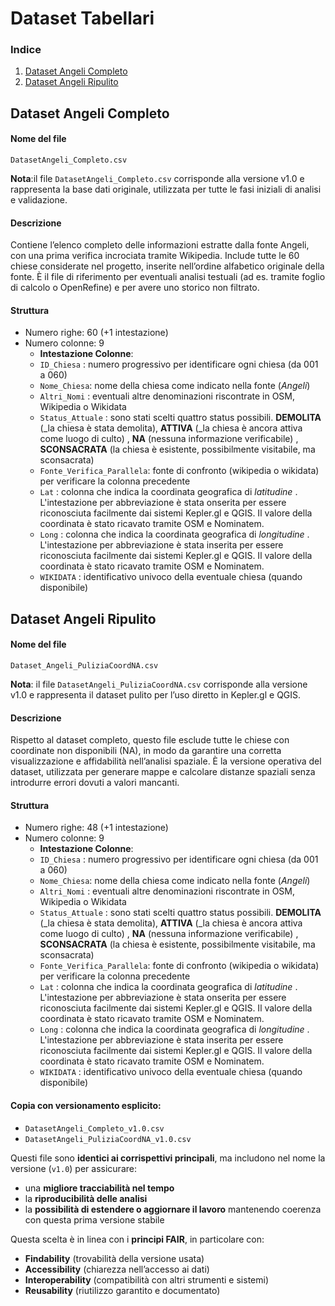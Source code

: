 # Dataset Tabellari

### Indice
1. [Dataset Angeli Completo](#dataset-angeli-completo)
2. [Dataset Angeli Ripulito](#dataset-angeli-ripulito)

<a name="dataset-angeli-completo"></a>
## Dataset Angeli Completo

#### Nome del file 
`DatasetAngeli_Completo.csv`

**Nota**:il file `DatasetAngeli_Completo.csv` corrisponde alla versione v1.0 e rappresenta la base dati originale, utilizzata per tutte le fasi iniziali di analisi e validazione.

#### Descrizione 
Contiene l’elenco completo delle informazioni estratte dalla fonte Angeli, con una prima verifica incrociata tramite Wikipedia.
Include tutte le 60 chiese considerate nel progetto, inserite nell’ordine alfabetico originale della fonte.
È il file di riferimento per eventuali analisi testuali (ad es. tramite foglio di calcolo o OpenRefine) e per avere uno storico non filtrato.

#### Struttura 
* Numero righe: 60 (+1 intestazione)
* Numero colonne: 9 
    * __Intestazione Colonne__:
    * `ID_Chiesa` : numero progressivo per identificare ogni chiesa (da 001 a 060)
    * `Nome_Chiesa`: nome della chiesa come indicato nella fonte (_Angeli_)
    * `Altri_Nomi` : eventuali altre denominazioni riscontrate in OSM, Wikipedia o Wikidata
    * `Status_Attuale` : sono stati scelti quattro status possibili. __DEMOLITA__ (_la chiesa è stata demolita), __ATTIVA__ (_la chiesa è ancora attiva come luogo di culto) , __NA__ (nessuna informazione verificabile) , __SCONSACRATA__ (la chiesa è esistente, possibilmente visitabile, ma sconsacrata)
    * `Fonte_Verifica_Parallela`: fonte di confronto (wikipedia o wikidata) per verificare la colonna precedente
    * `Lat` : colonna che indica la coordinata geografica di _latitudine_ . L'intestazione per abbreviazione è stata onserita per essere riconosciuta facilmente dai sistemi Kepler.gl e QGIS. Il valore della coordinata è stato ricavato tramite OSM e Nominatem.
    * `Long` : colonna che indica la coordinata geografica di _longitudine_ . L'intestazione per abbreviazione è stata inserita per essere riconosciuta facilmente dai sistemi Kepler.gl e QGIS. Il valore della coordinata è stato ricavato tramite OSM e Nominatem.
   * `WIKIDATA` : identificativo univoco della eventuale chiesa (quando disponibile) 

<a name="dataset-angeli-ripulito"></a>
## Dataset Angeli Ripulito

#### Nome del file 
`Dataset_Angeli_PuliziaCoordNA.csv`

**Nota**: il file `DatasetAngeli_PuliziaCoordNA.csv` corrisponde alla versione v1.0 e rappresenta il dataset pulito per l’uso diretto in Kepler.gl e QGIS.

#### Descrizione 

Rispetto al dataset completo, questo file esclude tutte le chiese con coordinate non disponibili (NA), in modo da garantire una corretta visualizzazione e affidabilità nell’analisi spaziale.
È la versione operativa del dataset, utilizzata per generare mappe e calcolare distanze spaziali senza introdurre errori dovuti a valori mancanti.

#### Struttura 
* Numero righe: 48 (+1 intestazione)
* Numero colonne: 9 
    * __Intestazione Colonne__:
    * `ID_Chiesa` : numero progressivo per identificare ogni chiesa (da 001 a 060)
    * `Nome_Chiesa`: nome della chiesa come indicato nella fonte (_Angeli_)
    * `Altri_Nomi` : eventuali altre denominazioni riscontrate in OSM, Wikipedia o Wikidata
    * `Status_Attuale` : sono stati scelti quattro status possibili. __DEMOLITA__ (_la chiesa è stata demolita), __ATTIVA__ (_la chiesa è ancora attiva come luogo di culto) , __NA__ (nessuna informazione verificabile) , __SCONSACRATA__ (la chiesa è esistente, possibilmente visitabile, ma sconsacrata)
    * `Fonte_Verifica_Parallela`: fonte di confronto (wikipedia o wikidata) per verificare la colonna precedente
    * `Lat` : colonna che indica la coordinata geografica di _latitudine_ . L'intestazione per abbreviazione è stata onserita per essere riconosciuta facilmente dai sistemi Kepler.gl e QGIS. Il valore della coordinata è stato ricavato tramite OSM e Nominatem.
    * `Long` : colonna che indica la coordinata geografica di _longitudine_ . L'intestazione per abbreviazione è stata inserita per essere riconosciuta facilmente dai sistemi Kepler.gl e QGIS. Il valore della coordinata è stato ricavato tramite OSM e Nominatem.
   * `WIKIDATA` : identificativo univoco della eventuale chiesa (quando disponibile) 

#### Copia con versionamento esplicito:

- `DatasetAngeli_Completo_v1.0.csv` 
- `DatasetAngeli_PuliziaCoordNA_v1.0.csv` 

Questi file sono **identici ai corrispettivi principali**, ma includono nel nome la versione (`v1.0`) per assicurare:

- una **migliore tracciabilità nel tempo**
- la **riproducibilità delle analisi** 
- la **possibilità di estendere o aggiornare il lavoro** mantenendo coerenza con questa prima versione stabile

Questa scelta è in linea con i **principi FAIR**, in particolare con:

- **Findability** (trovabilità della versione usata) 
- **Accessibility** (chiarezza nell’accesso ai dati) 
- **Interoperability** (compatibilità con altri strumenti e sistemi) 
- **Reusability** (riutilizzo garantito e documentato) 

